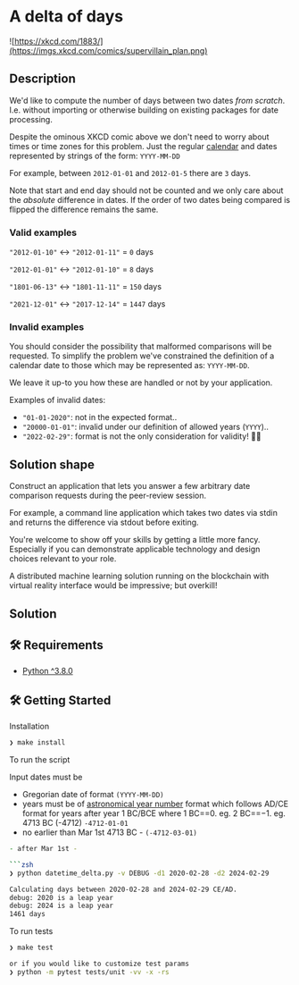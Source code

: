 # A delta of days

![https://xkcd.com/1883/](https://imgs.xkcd.com/comics/supervillain_plan.png)

## Description

We'd like to compute the number of days between two dates _from scratch_.
I.e. without importing or otherwise building on existing packages for date processing.

Despite the ominous XKCD comic above we don't need to worry about times or time zones for this problem.
Just the regular [calendar](https://en.wikipedia.org/wiki/Gregorian_calendar) and dates represented by strings of the form:
`YYYY-MM-DD`

For example, between `2012-01-01` and `2012-01-5` there are `3` days.

Note that start and end day should not be counted and we only care about the _absolute_ difference in dates.
If the order of two dates being compared is flipped the difference remains the same.

### Valid examples

`"2012-01-10"` <-> `"2012-01-11"` = `0` days

`"2012-01-01"` <-> `"2012-01-10"` = `8` days

`"1801-06-13"` <-> `"1801-11-11"` = `150` days

`"2021-12-01"` <-> `"2017-12-14"` = `1447` days

### Invalid examples

You should consider the possibility that malformed comparisons will be requested.
To simplify the problem we've constrained the definition of a calendar date to those which may be represented as: `YYYY-MM-DD`.

We leave it up-to you how these are handled or not by your application.

Examples of invalid dates:

- `"01-01-2020"`: not in the expected format..
- `"20000-01-01"`: invalid under our definition of allowed years (`YYYY`)..
- `"2022-02-29"`: format is not the only consideration for validity! 🤦‍♂️

## Solution shape

Construct an application that lets you answer a few arbitrary date comparison requests during the peer-review session.

For example, a command line application which takes two dates via stdin and returns the difference via stdout before exiting.

You're welcome to show off your skills by getting a little more fancy. Especially if you can demonstrate applicable technology and design choices relevant to your role.

A distributed machine learning solution running on the blockchain with virtual reality interface would be impressive; but overkill!



## Solution

## 🛠️ Requirements

- [Python ^3.8.0](https://www.python.org/downloads/release/python-380/)


## 🛠️ Getting Started

Installation

```zsh
❯ make install
```

To run the script

Input dates must be

- Gregorian date of format `(YYYY-MM-DD)`
- years must be of [astronomical year number](https://en.wikipedia.org/wiki/Astronomical_year_numbering) format which follows AD/CE format for years after year 1 BC/BCE where 1 BC==0. eg. 2 BC==−1. eg. 4713 BC (-4712) `-4712-01-01`
- no earlier than Mar 1st 4713 BC - `(-4712-03-01)`

```zsh
- after Mar 1st -

```zsh
❯ python datetime_delta.py -v DEBUG -d1 2020-02-28 -d2 2024-02-29

Calculating days between 2020-02-28 and 2024-02-29 CE/AD.
debug: 2020 is a leap year
debug: 2024 is a leap year
1461 days
```

To run tests


```zsh
❯ make test

or if you would like to customize test params
❯ python -m pytest tests/unit -vv -x -rs

```
